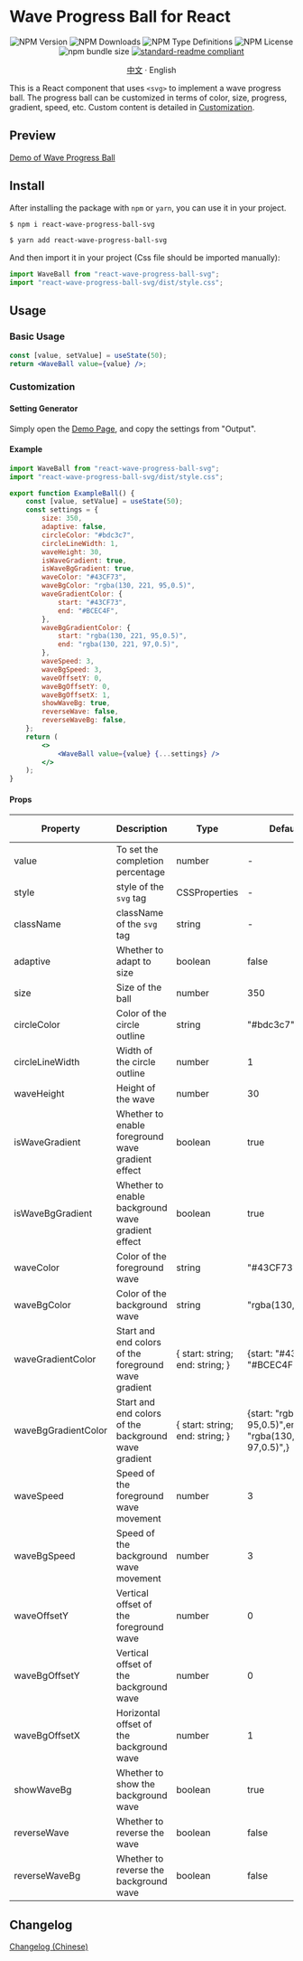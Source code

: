 # Wave Progress Ball for React
<div align="center">

![NPM Version](https://img.shields.io/npm/v/react-wave-progress-ball-svg?style=flat-square) ![NPM Downloads](https://img.shields.io/npm/dm/react-wave-progress-ball-svg?style=flat-square) ![NPM Type Definitions](https://img.shields.io/npm/types/react-wave-progress-ball-svg?style=flat-square)
 ![NPM License](https://img.shields.io/npm/l/react-wave-progress-ball-svg?style=flat-square) ![npm bundle size](https://img.shields.io/bundlephobia/min/react-wave-progress-ball-svg?style=flat-square) [![standard-readme compliant](https://img.shields.io/badge/readme%20style-standard-brightgreen.svg?style=flat-square)](https://github.com/RichardLitt/standard-readme)

[中文](./README.md) · English

</div>

This is a React component that uses `<svg>` to implement a wave progress ball. The progress ball can be customized in terms of color, size, progress, gradient, speed, etc. Custom content is detailed in [Customization](#Customization).

## Preview

[Demo of Wave Progress Ball](https://heuluck.github.io/Wave-Progress-Ball-Demo/)

## Install

After installing the package with `npm` or `yarn`, you can use it in your project.

```bash
$ npm i react-wave-progress-ball-svg
```

```bash
$ yarn add react-wave-progress-ball-svg
```

And then import it in your project (Css file should be imported manually):

```jsx
import WaveBall from "react-wave-progress-ball-svg";
import "react-wave-progress-ball-svg/dist/style.css";
```

## Usage

### Basic Usage

```jsx
const [value, setValue] = useState(50);
return <WaveBall value={value} />;
```

### Customization

#### Setting Generator

Simply open the [Demo Page](https://heuluck.github.io/Wave-Progress-Ball-Demo/), and copy the settings from "Output".

#### Example

```jsx
import WaveBall from "react-wave-progress-ball-svg";
import "react-wave-progress-ball-svg/dist/style.css";

export function ExampleBall() {
    const [value, setValue] = useState(50);
    const settings = {
        size: 350,
        adaptive: false,
        circleColor: "#bdc3c7",
        circleLineWidth: 1,
        waveHeight: 30,
        isWaveGradient: true,
        isWaveBgGradient: true,
        waveColor: "#43CF73",
        waveBgColor: "rgba(130, 221, 95,0.5)",
        waveGradientColor: {
            start: "#43CF73",
            end: "#BCEC4F",
        },
        waveBgGradientColor: {
            start: "rgba(130, 221, 95,0.5)",
            end: "rgba(130, 221, 97,0.5)",
        },
        waveSpeed: 3,
        waveBgSpeed: 3,
        waveOffsetY: 0,
        waveBgOffsetY: 0,
        waveBgOffsetX: 1,
        showWaveBg: true,
        reverseWave: false,
        reverseWaveBg: false,
    };
    return (
        <>
            <WaveBall value={value} {...settings} />
        </>
    );
}
```

#### Props

| Property               | Description                                                 | Type                            | Default Value                                                           | is required  |
| ------------------- | ---------------------------------------------------- | ------------------------------- | ---------------------------------------------------------------- | ----- |
| value               | To set the completion percentage                     | number                          | -                                                                | true  |
| style               | style of the `svg` tag                               | CSSProperties                   | -                                                                | false |
| className           | className of the `svg` tag                           | string                          | -                                                                | false |
| adaptive            | Whether to adapt to size                             | boolean                         | false                                                            | false |
| size                | Size of the ball                                     | number                          | 350                                                              | false |
| circleColor         | Color of the circle outline                             | string                          | "#bdc3c7"                                                        | false |
| circleLineWidth     | Width of the circle outline                       | number                          | 1                                                                | false |
| waveHeight          | Height of the wave                                   | number                          | 30                                                               | false |
| isWaveGradient      | Whether to enable foreground wave gradient effect    | boolean                         | true                                                             | false |
| isWaveBgGradient    | Whether to enable background wave gradient effect    | boolean                         | true                                                             | false |
| waveColor           | Color of the foreground wave                         | string                          | "#43CF73"                                                        | false |
| waveBgColor         | Color of the background wave                         | string                          | "rgba(130,221,95,0.5)"                                           | false |
| waveGradientColor   | Start and end colors of the foreground wave gradient | { start: string; end: string; } | {start: "#43CF73",end: "#BCEC4F",}                               | false |
| waveBgGradientColor | Start and end colors of the background wave gradient | { start: string; end: string; } | {start: "rgba(130, 221, 95,0.5)",end: "rgba(130, 221, 97,0.5)",} | false |
| waveSpeed           | Speed of the foreground wave movement                | number                          | 3                                                                | false |
| waveBgSpeed         | Speed of the background wave movement                | number                          | 3                                                                | false |
| waveOffsetY         | Vertical offset of the foreground wave               | number                          | 0                                                                | false |
| waveBgOffsetY       | Vertical offset of the background wave               | number                          | 0                                                                | false |
| waveBgOffsetX       | Horizontal offset of the background wave             | number                          | 1                                                                | false |
| showWaveBg          | Whether to show the background wave                  | boolean                         | true                                                             | false |
| reverseWave         | Whether to reverse the wave                          | boolean                         | false                                                            | false |
| reverseWaveBg       | Whether to reverse the background wave               | boolean                         | false                                                            | false |
## Changelog
[Changelog (Chinese)](./CHANGELOG.md)